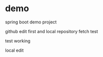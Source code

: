 # demo
spring boot demo project


github edit first and local repository fetch test

test working 

local edit